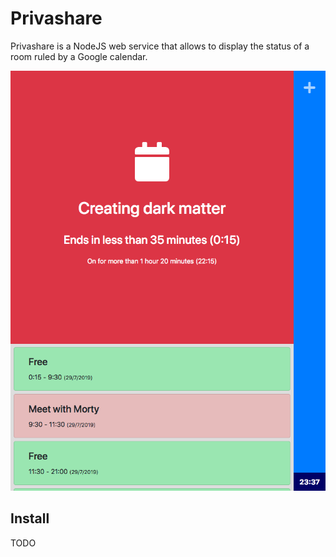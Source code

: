 # Privashare

Privashare is a NodeJS web service that allows to display the status of a room ruled by a Google calendar.

![Screenshot of Privashare](docs/screenshot.png)

## Install

TODO